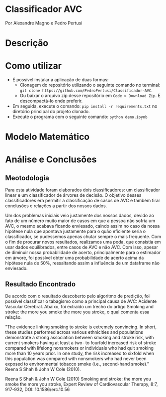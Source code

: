 # Classificador AVC
Por Alexandre Magno e Pedro Pertusi

# Descrição

# Como utilizar
* É possível instalar a aplicação de duas formas:
  - Clonagem do repositório utilizando o seguinte comando no terminal: `git clone https://github.com/PedroPertusi/Classificador-AVC`.
  - Ou baixar o arquivo zip desse repositório em `Code > Download Zip`. E descompactá-lo onde preferir.
* Em seguida, execute o comando: `pip install -r requirements.txt` no diretório principal do projeto clonado.
* Execute o programa com o seguinte comando: `python demo.ipynb`

# Modelo Matemático


# Análise e Conclusões

## Meotodologia

Para esta atividade foram elaborados dois classificadores: um classificador linear e um classificador de árvores de decisão. O objetivo desses classificadores era permitir a classificação de casos de AVC e também tirar conclusões e relações a partir dos nossos dados.

Um dos problemas iniciais veio justamente dos nossos dados, devido ao fato de um número muito maior de casos em que a pessoa não sofria um AVC, o mesmo acabava ficando enviesado, caindo assim no caso da nossa hipótese nula que apontava justamente para o quão eficiente seria o classificador, se pudéssemos apenas chutar sempre o mais frequente. Com o fim de procurar novos resultados, realizamos uma poda, que consistia em usar dados equilibrados, entre casos de AVC e não AVC. Com isso, apesar de diminuir nossa probabilidade de acerto, principalmente para o estimador em árvore, foi possível obter uma probabilidade de acerto acima da hipótese nula de 50%, ressaltando assim a influência de um dataframe não enviesado.

## Resultado Encontrado
De acordo com o resultado descoberto pelo algoritmo de predição, foi possível classificar o tabagismo como a principal causa de AVC: Acidente Vascular Cerebral. Abaixo, foi extraído um trecho do artigo Smoking and stroke: the more you smoke the more you stroke, o qual comenta essa relação.

"The evidence linking smoking to stroke is extremely convincing. In short, these studies performed across various ethnicities and populations demonstrate a strong association between smoking and stroke risk, with current smokers having at least a two- to fourfold increased risk of stroke compared with lifelong nonsmokers or individuals who had quit smoking more than 10 years prior. In one study, the risk increased to sixfold when this population was compared with nonsmokers who had never been exposed to environmental tobacco smoke (i.e., second-hand smoke)." Reena S Shah & John W Cole (2010).

Reena S Shah & John W Cole (2010) Smoking and stroke: the more you smoke the more you stroke, Expert Review of Cardiovascular Therapy, 8:7, 917-932, DOI: 10.1586/erc.10.56
